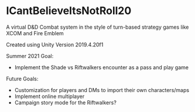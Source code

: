 # ICantBelieveItsNotRoll20
A virtual D&D Combat system in the style of turn-based strategy games like XCOM and Fire Emblem  

Created using Unity Version 2019.4.20f1  

Summer 2021 Goal: 
 * Implement the Shade vs Riftwalkers encounter as a pass and play game 
 
Future Goals: 
 * Customization for players and DMs to import their own characters/maps
 * Implement online multiplayer
 * Campaign story mode for the Riftwalkers?

